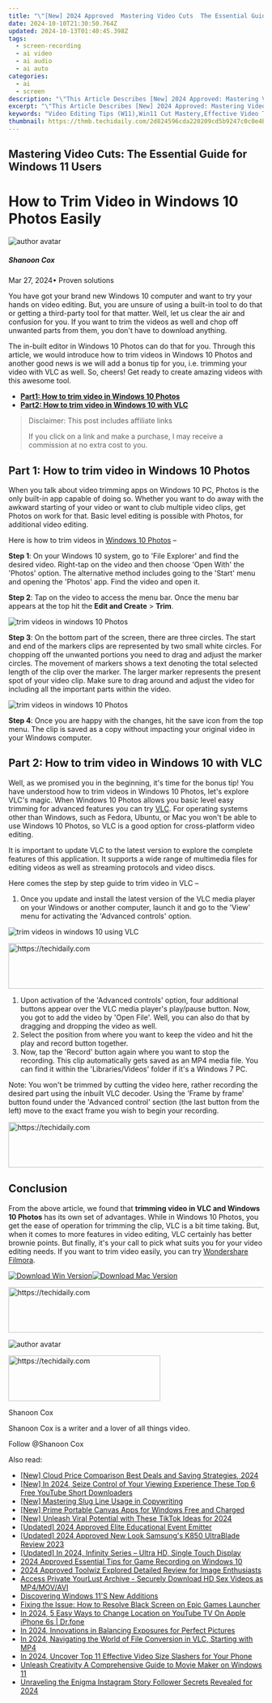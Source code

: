 ```yaml
---
title: "\"[New] 2024 Approved  Mastering Video Cuts  The Essential Guide for Windows 11 Users\""
date: 2024-10-10T21:30:50.764Z
updated: 2024-10-13T01:40:45.398Z
tags: 
  - screen-recording
  - ai video
  - ai audio
  - ai auto
categories: 
  - ai
  - screen
description: "\"This Article Describes [New] 2024 Approved: Mastering Video Cuts: The Essential Guide for Windows 11 Users\""
excerpt: "\"This Article Describes [New] 2024 Approved: Mastering Video Cuts: The Essential Guide for Windows 11 Users\""
keywords: "Video Editing Tips (W11),Win11 Cut Mastery,Effective Video Trims,Windows Cut Techniques,W11 Video Cuts Guide,Proficient Video Edits,Streamline Video Transitions"
thumbnail: https://thmb.techidaily.com/2d824596cda220209cd5b9247c0c0e4bf48214334ac0cfef5ca5e3619fdd13ef.jpg
---
```


## Mastering Video Cuts: The Essential Guide for Windows 11 Users

# How to Trim Video in Windows 10 Photos Easily

![author avatar](https://images.wondershare.com/filmora/article-images/shannon-cox.jpg)

##### Shanoon Cox

 Mar 27, 2024• Proven solutions

You have got your brand new Windows 10 computer and want to try your hands on video editing. But, you are unsure of using a built-in tool to do that or getting a third-party tool for that matter. Well, let us clear the air and confusion for you. If you want to trim the videos as well and chop off unwanted parts from them, you don't have to download anything.

The in-built editor in Windows 10 Photos can do that for you. Through this article, we would introduce how to trim videos in Windows 10 Photos and another good news is we will add a bonus tip for you, i.e. trimming your video with VLC as well. So, cheers! Get ready to create amazing videos with this awesome tool.

* [**Part1: How to trim video in Windows 10 Photos**](#part1)
* [**Part2: How to trim video in Windows 10 with VLC**](#part2)

>  Disclaimer: This post includes affiliate links
>
>  If you click on a link and make a purchase, I may receive a commission at no extra cost to you.
>

## Part 1: How to trim video in Windows 10 Photos

When you talk about video trimming apps on Windows 10 PC, Photos is the only built-in app capable of doing so. Whether you want to do away with the awkward starting of your video or want to club multiple video clips, get Photos on work for that. Basic level editing is possible with Photos, for additional video editing.

Here is how to trim videos in [Windows 10 Photos](https://www.microsoft.com/en-us/p/microsoft-photos/9wzdncrfjbh4?activetab=pivot:overviewtab) –

**Step 1**: On your Windows 10 system, go to 'File Explorer' and find the desired video. Right-tap on the video and then choose 'Open With' the 'Photos' option. The alternative method includes going to the 'Start' menu and opening the 'Photos' app. Find the video and open it.

**Step 2**: Tap on the video to access the menu bar. Once the menu bar appears at the top hit the **Edit and Create** \> **Trim**.

![trim videos in windows 10 Photos](https://images.wondershare.com/filmora/article-images/photos-trim.jpg)

**Step 3**: On the bottom part of the screen, there are three circles. The start and end of the markers clips are represented by two small white circles. For chopping off the unwanted portions you need to drag and adjust the marker circles. The movement of markers shows a text denoting the total selected length of the clip over the marker. The larger marker represents the present spot of your video clip. Make sure to drag around and adjust the video for including all the important parts within the video.

![trim videos in windows 10 Photos](https://images.wondershare.com/filmora/article-images/start-trim-photos.jpg)

**Step 4**: Once you are happy with the changes, hit the save icon from the top menu. The clip is saved as a copy without impacting your original video in your Windows computer.

## Part 2: How to trim video in Windows 10 with VLC

Well, as we promised you in the beginning, it's time for the bonus tip! You have understood how to trim videos in Windows 10 Photos, let's explore VLC's magic. When Windows 10 Photos allows you basic level easy trimming for advanced features you can try [VLC](https://www.videolan.org/). For operating systems other than Windows, such as Fedora, Ubuntu, or Mac you won't be able to use Windows 10 Photos, so VLC is a good option for cross-platform video editing.

It is important to update VLC to the latest version to explore the complete features of this application. It supports a wide range of multimedia files for editing videos as well as streaming protocols and video discs.

Here comes the step by step guide to trim video in VLC –

1. Once you update and install the latest version of the VLC media player on your Windows or another computer, launch it and go to the 'View' menu for activating the 'Advanced controls' option.

![trim videos in windows 10 using VLC](https://images.wondershare.com/filmora/article-images/vlc-trim-video.jpg)

<!-- affiliate ads begin -->
<a href="https://appsumo.8odi.net/c/5597632/2068432/7443" target="_top" id="2068432">
  <img src="//a.impactradius-go.com/display-ad/7443-2068432" border="0" alt="https://techidaily.com" width="728" height="90"/>
</a>
<img height="0" width="0" src="https://appsumo.8odi.net/i/5597632/2068432/7443" style="position:absolute;visibility:hidden;" border="0" />
<!-- affiliate ads end -->

1. Upon activation of the 'Advanced controls' option, four additional buttons appear over the VLC media player's play/pause button. Now, you got to add the video by 'Open File'. Well, you can also do that by dragging and dropping the video as well.
2. Select the position from where you want to keep the video and hit the play and record button together.
3. Now, tap the 'Record' button again where you want to stop the recording. This clip automatically gets saved as an MP4 media file. You can find it within the 'Libraries/Videos' folder if it's a Windows 7 PC.

Note: You won't be trimmed by cutting the video here, rather recording the desired part using the inbuilt VLC decoder. Using the 'Frame by frame' button found under the 'Advanced control' section (the last button from the left) move to the exact frame you wish to begin your recording.

<!-- affiliate ads begin -->
<a href="https://appsumo.8odi.net/c/5597632/2037346/7443" target="_top" id="2037346">
  <img src="//a.impactradius-go.com/display-ad/7443-2037346" border="0" alt="https://techidaily.com" width="728" height="90"/>
</a>
<img height="0" width="0" src="https://appsumo.8odi.net/i/5597632/2037346/7443" style="position:absolute;visibility:hidden;" border="0" />
<!-- affiliate ads end -->

## Conclusion

From the above article, we found that **trimming video in VLC and Windows 10 Photos** has its own set of advantages. While in Windows 10 Photos, you get the ease of operation for trimming the clip, VLC is a bit time taking. But, when it comes to more features in video editing, VLC certainly has better brownie points. But finally, it's your call to pick what suits you for your video editing needs. If you want to trim video easily, you can try [Wondershare Filmora](https://tools.techidaily.com/wondershare/filmora/download/).

[![Download Win Version](https://images.wondershare.com/filmora/guide/download-btn-win.jpg)](https://tools.techidaily.com/wondershare/filmora/download/)[![Download Mac Version](https://images.wondershare.com/filmora/guide/download-btn-mac.jpg)](https://tools.techidaily.com/wondershare/filmora/download/)

<!-- affiliate ads begin -->
<a href="https://appsumo.8odi.net/c/5597632/2043856/7443" target="_top" id="2043856">
  <img src="//a.impactradius-go.com/display-ad/7443-2043856" border="0" alt="https://techidaily.com" width="728" height="90"/>
</a>
<img height="0" width="0" src="https://appsumo.8odi.net/i/5597632/2043856/7443" style="position:absolute;visibility:hidden;" border="0" />
<!-- affiliate ads end -->

![author avatar](https://images.wondershare.com/filmora/article-images/shannon-cox.jpg)

<!-- affiliate ads begin -->
<a href="https://aligracehair.sjv.io/c/5597632/1948932/19272" target="_top" id="1948932">
  <img src="//a.impactradius-go.com/display-ad/19272-1948932" border="0" alt="https://techidaily.com" width="300" height="90"/>
</a>
<img height="0" width="0" src="https://aligracehair.sjv.io/i/5597632/1948932/19272" style="position:absolute;visibility:hidden;" border="0" />
<!-- affiliate ads end -->

Shanoon Cox

Shanoon Cox is a writer and a lover of all things video.

Follow @Shanoon Cox


<ins class="adsbygoogle"
     style="display:block"
     data-ad-format="autorelaxed"
     data-ad-client="ca-pub-7571918770474297"
     data-ad-slot="1223367746"></ins>



<ins class="adsbygoogle"
     style="display:block"
     data-ad-client="ca-pub-7571918770474297"
     data-ad-slot="8358498916"
     data-ad-format="auto"
     data-full-width-responsive="true"></ins>


<span class="atpl-alsoreadstyle">Also read:</span>
<div><ul>
<li><a href="https://extra-lessons.techidaily.com/new-cloud-price-comparison-best-deals-and-saving-strategies-2024/"><u>[New] Cloud Price Comparison Best Deals and Saving Strategies, 2024</u></a></li>
<li><a href="https://youtube-data.techidaily.com/n-2024-seize-control-of-your-viewing-experience-these-top-6-free-youtube-short-downloaders/"><u>[New] In 2024, Seize Control of Your Viewing Experience These Top 6 Free YouTube Short Downloaders</u></a></li>
<li><a href="https://article-files.techidaily.com/new-mastering-slug-line-usage-in-copywriting/"><u>[New] Mastering Slug Line Usage in Copywriting</u></a></li>
<li><a href="https://article-files.techidaily.com/new-prime-portable-canvas-apps-for-windows-free-and-charged/"><u>[New] Prime Portable Canvas Apps for Windows Free and Charged</u></a></li>
<li><a href="https://tiktok-clips.techidaily.com/new-unleash-viral-potential-with-these-tiktok-ideas-for-2024/"><u>[New] Unleash Viral Potential with These TikTok Ideas for 2024</u></a></li>
<li><a href="https://article-files.techidaily.com/updated-2024-approved-elite-educational-event-emitter/"><u>[Updated] 2024 Approved Elite Educational Event Emitter</u></a></li>
<li><a href="https://article-files.techidaily.com/updated-2024-approved-new-look-samsungs-k850-ultrablade-review-2023/"><u>[Updated] 2024 Approved New Look Samsung's K850 UltraBlade Review 2023</u></a></li>
<li><a href="https://article-files.techidaily.com/updated-in-2024-infinity-series-ultra-hd-single-touch-display/"><u>[Updated] In 2024, Infinity Series – Ultra HD, Single Touch Display</u></a></li>
<li><a href="https://on-screen-recording.techidaily.com/2024-approved-essential-tips-for-game-recording-on-windows-10/"><u>2024 Approved Essential Tips for Game Recording on Windows 10</u></a></li>
<li><a href="https://some-skills.techidaily.com/2024-approved-toolwiz-explored-detailed-review-for-image-enthusiasts/"><u>2024 Approved Toolwiz Explored Detailed Review for Image Enthusiasts</u></a></li>
<li><a href="https://fox-metric.techidaily.com/access-private-yourlust-archive-securely-download-hd-sex-videos-as-mp4movavi/"><u>Access Private YourLust Archive - Securely Download HD Sex Videos as MP4/MOV/AVI</u></a></li>
<li><a href="https://article-files.techidaily.com/discovering-windows-11s-new-additions/"><u>Discovering Windows 11'S New Additions</u></a></li>
<li><a href="https://program-issues.techidaily.com/fixing-the-issue-how-to-resolve-black-screen-on-epic-games-launcher/"><u>Fixing the Issue: How to Resolve Black Screen on Epic Games Launcher</u></a></li>
<li><a href="https://change-location.techidaily.com/in-2024-5-easy-ways-to-change-location-on-youtube-tv-on-apple-iphone-6s-drfone-by-drfone-virtual-ios/"><u>In 2024, 5 Easy Ways to Change Location on YouTube TV On Apple iPhone 6s | Dr.fone</u></a></li>
<li><a href="https://article-files.techidaily.com/in-2024-innovations-in-balancing-exposures-for-perfect-pictures/"><u>In 2024, Innovations in Balancing Exposures for Perfect Pictures</u></a></li>
<li><a href="https://article-files.techidaily.com/in-2024-navigating-the-world-of-file-conversion-in-vlc-starting-with-mp4/"><u>In 2024, Navigating the World of File Conversion in VLC, Starting with MP4</u></a></li>
<li><a href="https://some-guidance.techidaily.com/in-2024-uncover-top-11-effective-video-size-slashers-for-your-phone/"><u>In 2024, Uncover Top 11 Effective Video Size Slashers for Your Phone</u></a></li>
<li><a href="https://article-files.techidaily.com/unleash-creativity-a-comprehensive-guide-to-movie-maker-on-windows-11/"><u>Unleash Creativity A Comprehensive Guide to Movie Maker on Windows 11</u></a></li>
<li><a href="https://instagram-video-recordings.techidaily.com/unraveling-the-enigma-instagram-story-follower-secrets-revealed-for-2024/"><u>Unraveling the Enigma Instagram Story Follower Secrets Revealed for 2024</u></a></li>
</ul></div>

